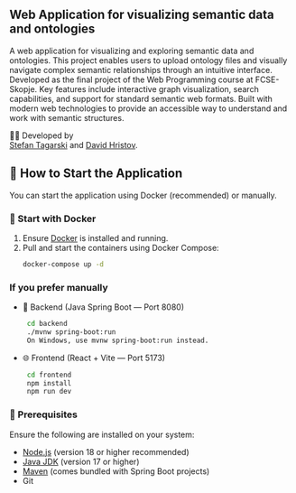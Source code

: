 <h2>Web Application for visualizing semantic data and ontologies </h2>

A web application for visualizing and exploring semantic
data and ontologies. This project enables users to upload ontology files and visually navigate complex semantic relationships through an intuitive interface. Developed as the final project of the  Web Programming course at FCSE-Skopje.
Key features include interactive graph visualization, search capabilities, and support for standard semantic web formats. Built with modern web technologies to provide an accessible way to understand and work with semantic structures.<br/>

🧑‍💻 Developed by <br/> 
<a href="https://www.linkedin.com/in/stefan-tagarski-942518265/">Stefan Tagarski</a> and <a href="https://www.linkedin.com/in/david-hristov-0985a4176/">David Hristov</a>.


## 🚀 How to Start the Application

You can start the application using Docker (recommended) or manually.

### 🐳 Start with Docker

1. Ensure [Docker](https://www.docker.com/products/docker-desktop/) is installed and running.
2. Pull and start the containers using Docker Compose:
   ```bash
   docker-compose up -d
### If you prefer manually

- 🔧 Backend (Java Spring Boot — Port 8080)
   ```bash
    cd backend
    ./mvnw spring-boot:run
    On Windows, use mvnw spring-boot:run instead.
    ```
- 🌐 Frontend (React + Vite — Port 5173)
   ```bash
    cd frontend
    npm install
    npm run dev
    ```
### 🧩 Prerequisites

Ensure the following are installed on your system:

- [Node.js](https://nodejs.org/) (version 18 or higher recommended)
- [Java JDK](https://adoptium.net/) (version 17 or higher)
- [Maven](https://maven.apache.org/) (comes bundled with Spring Boot projects)
- Git

